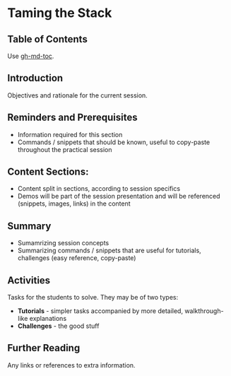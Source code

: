 # Taming the Stack

## Table of Contents

Use [gh-md-toc](https://github.com/ekalinin/github-markdown-toc).

## Introduction

Objectives and rationale for the current session.

## Reminders and Prerequisites

- Information required for this section
- Commands / snippets that should be known, useful to copy-paste throughout the
practical session

## Content Sections:

- Content split in sections, according to session specifics
- Demos will be part of the session presentation and will be referenced
(snippets, images, links) in the content

## Summary

- Sumamrizing session concepts
- Summarizing commands / snippets that are useful for tutorials, challenges
(easy reference, copy-paste)

## Activities

Tasks for the students to solve. They may be of two types:
- **Tutorials** - simpler tasks accompanied by more detailed, walkthrough-like
explanations
- **Challenges** - the good stuff

## Further Reading

Any links or references to extra information.
